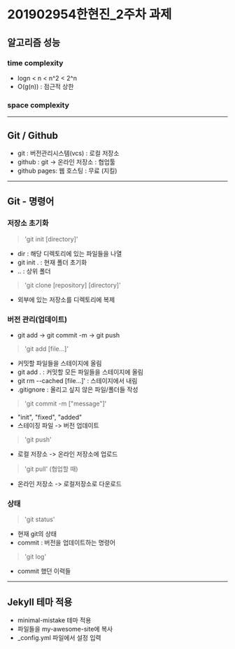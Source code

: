 # 201902954한현진_2주차 과제

## 알고리즘 성능
### time complexity
* logn < n < n^2 < 2^n
* O(g(n)) : 점근적 상한 
### space complexity

---
## Git / Github
* git : 버전관리시스템(vcs) : 로컬 저장소
* github : git -> 온라인 저장소 : 협업툴
* github pages: 웹 호스팅 : 무료 (지킬)

---
## Git - 명령어
### 저장소 초기화
> 'git init [directory]'
* dir : 해당 디렉토리에 있는 파일들을 나열
* git init . : 현재 폴더 초기화
* .. : 상위 폴더
> 'git clone [repository] [directory]'
* 외부에 있는 저장소를 디렉토리에 복제
>
### 버전 관리(업데이트)
* git add -> git commit -m -> git push
> 'git add [file...]'
* 커밋할 파일들을 스테이지에 올림
* git add . : 커밋할 모든 파일들을 스테이지에 올림
* git rm --cached [file...]' : 스테이지에서 내림
* .gitignore : 올리고 싶지 않은 파일/폴더들 작성
> 'git commit -m ["message"]'
* "init", "fixed", "added"
* 스테이징 파일 -> 버전 업데이트
> 'git push'
* 로컬 저장소 -> 온라인 저장소에 업로드
> 'git pull' (협업할 때)
* 온라인 저장소 -> 로컬저장소로 다운로드


### 상태
> 'git status'
* 현재 git의 상태
* commit : 버전을 업데이트하는 명령어
> 'git log'
* commit 했던 이력들
>
---
## Jekyll 테마 적용
* minimal-mistake 테마 적용
* 파일들을 my-awesome-site에 복사
* _config.yml 파일에서 설정 입력